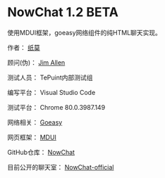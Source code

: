 # NowChat 1.2 BETA
使用MDUI框架，goeasy网络组件的纯HTML聊天实现。

作者：
            [纸莫](https://papernote.cn/)
            
顾问(伪)：
            [Jim Allen](https://github.com/jim1756999)

测试人员：  TePuint内部测试组

编写平台：  Visual Studio Code

测试平台：  Chrome 80.0.3987.149

网络相关：
            [Goeasy](https://goeasy.io/)

网页框架：
            [MDUI](https://mdui.org/)

GitHub仓库：
            [NowChat](https://github.com/zhimochina/NowChat)

目前公开的聊天室：
            [NowChat-official](https://papernote.cn/pages/NowChat/)